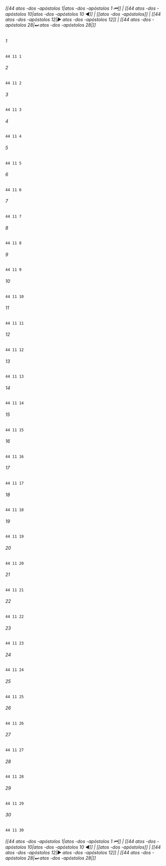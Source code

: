 
###### [[44 atos -dos -apóstolos 1|atos -dos -apóstolos 1 ⏮]] | [[44 atos -dos -apóstolos 10|atos -dos -apóstolos 10 ◀]] | [[atos -dos -apóstolos]] | [[44 atos -dos -apóstolos 12|▶ atos -dos -apóstolos 12]] | [[44 atos -dos -apóstolos 28|⏭ atos -dos -apóstolos 28|]]

###### 1
``` verse
44 11 1 
```
###### 2
``` verse
44 11 2 
```
###### 3
``` verse
44 11 3 
```
###### 4
``` verse
44 11 4 
```
###### 5
``` verse
44 11 5 
```
###### 6
``` verse
44 11 6 
```
###### 7
``` verse
44 11 7 
```
###### 8
``` verse
44 11 8 
```
###### 9
``` verse
44 11 9 
```
###### 10
``` verse
44 11 10 
```
###### 11
``` verse
44 11 11 
```
###### 12
``` verse
44 11 12 
```
###### 13
``` verse
44 11 13 
```
###### 14
``` verse
44 11 14 
```
###### 15
``` verse
44 11 15 
```
###### 16
``` verse
44 11 16 
```
###### 17
``` verse
44 11 17 
```
###### 18
``` verse
44 11 18 
```
###### 19
``` verse
44 11 19 
```
###### 20
``` verse
44 11 20 
```
###### 21
``` verse
44 11 21 
```
###### 22
``` verse
44 11 22 
```
###### 23
``` verse
44 11 23 
```
###### 24
``` verse
44 11 24 
```
###### 25
``` verse
44 11 25 
```
###### 26
``` verse
44 11 26 
```
###### 27
``` verse
44 11 27 
```
###### 28
``` verse
44 11 28 
```
###### 29
``` verse
44 11 29 
```
###### 30
``` verse
44 11 30 
```

###### [[44 atos -dos -apóstolos 1|atos -dos -apóstolos 1 ⏮]] | [[44 atos -dos -apóstolos 10|atos -dos -apóstolos 10 ◀]] | [[atos -dos -apóstolos]] | [[44 atos -dos -apóstolos 12|▶ atos -dos -apóstolos 12]] | [[44 atos -dos -apóstolos 28|⏭ atos -dos -apóstolos 28|]]

